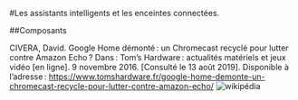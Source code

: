 #Les assistants intelligents et les enceintes connectées.

##Composants

CIVERA, David. Google Home démonté : un Chromecast recyclé pour lutter contre Amazon Echo ? Dans : Tom’s Hardware : actualités matériels et jeux vidéo [en ligne]. 9 novembre 2016. [Consulté le 13 août 2019]. Disponible à l’adresse : https://www.tomshardware.fr/google-home-demonte-un-chromecast-recycle-pour-lutter-contre-amazon-echo/
![wikipédia](https://user-images.githubusercontent.com/50197038/63184103-e8fb1400-c056-11e9-95c8-fd290a870339.png)
